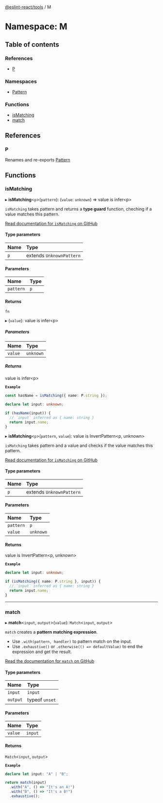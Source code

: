 [@eslint-react/tools](../README.md) / M

# Namespace: M

## Table of contents

### References

- [P](M.md#p)

### Namespaces

- [Pattern](M.Pattern.md)

### Functions

- [isMatching](M.md#ismatching)
- [match](M.md#match)

## References

### P

Renames and re-exports [Pattern](M.Pattern.md)

## Functions

### isMatching

▸ **isMatching**\<`p`\>(`pattern`): (`value`: `unknown`) => value is infer\<p\>

`isMatching` takes pattern and returns a **type guard** function, cheching if a value matches this pattern.

[Read documentation for `isMatching` on GitHub](https://github.com/gvergnaud/ts-pattern#ismatching)

#### Type parameters

| Name | Type                     |
| :--- | :----------------------- |
| `p`  | extends `UnknownPattern` |

#### Parameters

| Name      | Type |
| :-------- | :--- |
| `pattern` | `p`  |

#### Returns

`fn`

▸ (`value`): value is infer\<p\>

##### Parameters

| Name    | Type      |
| :------ | :-------- |
| `value` | `unknown` |

##### Returns

value is infer\<p\>

**`Example`**

```ts
const hasName = isMatching({ name: P.string });

declare let input: unknown;

if (hasName(input)) {
  // `input` inferred as { name: string }
  return input.name;
}
```

▸ **isMatching**\<`p`\>(`pattern`, `value`): value is InvertPattern\<p, unknown\>

`isMatching` takes pattern and a value and checks if the value matches this pattern.

[Read documentation for `isMatching` on GitHub](https://github.com/gvergnaud/ts-pattern#ismatching)

#### Type parameters

| Name | Type                     |
| :--- | :----------------------- |
| `p`  | extends `UnknownPattern` |

#### Parameters

| Name      | Type      |
| :-------- | :-------- |
| `pattern` | `p`       |
| `value`   | `unknown` |

#### Returns

value is InvertPattern\<p, unknown\>

**`Example`**

```ts
declare let input: unknown;

if (isMatching({ name: P.string }, input)) {
  // `input` inferred as { name: string }
  return input.name;
}
```

---

### match

▸ **match**\<`input`, `output`\>(`value`): `Match`\<`input`, `output`\>

`match` creates a **pattern matching expression**.

- Use `.with(pattern, handler)` to pattern match on the input.
- Use `.exhaustive()` or `.otherwise(() => defaultValue)` to end the expression and get the result.

[Read the documentation for `match` on GitHub](https://github.com/gvergnaud/ts-pattern#match)

#### Type parameters

| Name     | Type           |
| :------- | :------------- |
| `input`  | `input`        |
| `output` | typeof `unset` |

#### Parameters

| Name    | Type    |
| :------ | :------ |
| `value` | `input` |

#### Returns

`Match`\<`input`, `output`\>

**`Example`**

```ts
declare let input: "A" | "B";

return match(input)
  .with("A", () => "It's an A!")
  .with("B", () => "It's a B!")
  .exhaustive();
```
